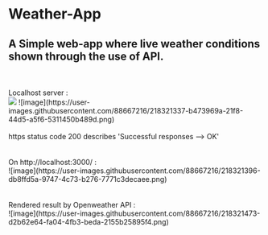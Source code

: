 # Weather-App

## A Simple web-app where live weather conditions shown through the use of API. <br>
<br>
<br>
Localhost server : <br>
<img src="Weather-App/ss/ss1.png">
![image](https://user-images.githubusercontent.com/88667216/218321337-b473969a-21f8-44d5-a5f6-5311450b489d.png) <br>
<br>
https status code 200 describes 'Successful responses --> OK' <br>
<br>

<br>
On http://localhost:3000/ : <br>
![image](https://user-images.githubusercontent.com/88667216/218321396-db8ffd5a-9747-4c73-b276-7771c3decaee.png) <br>
<br>

<br>
Rendered result by Openweather API : <br>
![image](https://user-images.githubusercontent.com/88667216/218321473-d2b62e64-fa04-4fb3-beda-2155b25895f4.png)


